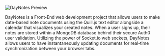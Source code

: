 ![DayNotes Preview](note-preview.png)

DayNotes is a Front-End web development project that allows users to make date-based note documents using the Quill.js text editor alongside
a calendar that visualizes your created notes. When a user signs up, their notes are stored within a MongoDB database behind
their secure Auth0 user validation. Utilizing the power of Socket.io web sockets, DayNotes allows users to have 
instantaneously updating documents for real-time synchronization between your browser tabs.
